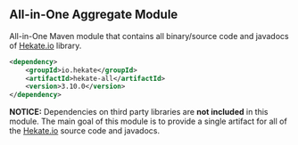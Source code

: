 ## All-in-One Aggregate Module

All-in-One Maven module that contains all binary/source code and javadocs of [Hekate.io](https://github.com/hekate-io/hekate) library.
 
 ```xml
 <dependency>
     <groupId>io.hekate</groupId>
     <artifactId>hekate-all</artifactId>
     <version>3.10.0</version>
 </dependency>
 ```
 **NOTICE:** Dependencies on third party libraries are **not included** in this module. 
             The main goal of this module is to provide a single artifact for all of the [Hekate.io](https://github.com/hekate-io/hekate) 
             source code and javadocs.
